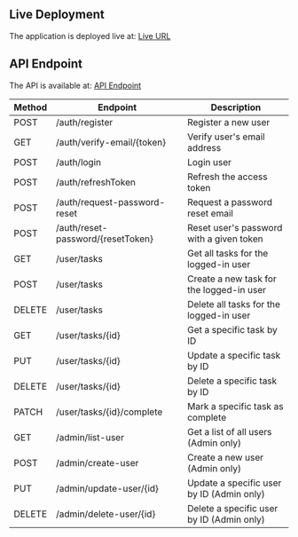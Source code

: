 ## Live Deployment

The application is deployed live at: [Live URL](https://clinquant-nougat-f52198.netlify.app/api-docs)

## API Endpoint

The API is available at: [API Endpoint](https://expensive-boa-pajamas.cyclic.app/api-docs)



| Method | Endpoint                          | Description                             |
|--------|-----------------------------------|-----------------------------------------|
| POST   | /auth/register                    | Register a new user                      |
| GET    | /auth/verify-email/{token}        | Verify user's email address             |
| POST   | /auth/login                       | Login user                               |
| POST   | /auth/refreshToken                | Refresh the access token                 |
| POST   | /auth/request-password-reset      | Request a password reset email           |
| POST   | /auth/reset-password/{resetToken} | Reset user's password with a given token |
| GET    | /user/tasks                       | Get all tasks for the logged-in user     |
| POST   | /user/tasks                       | Create a new task for the logged-in user |
| DELETE | /user/tasks                       | Delete all tasks for the logged-in user  |
| GET    | /user/tasks/{id}                  | Get a specific task by ID                |
| PUT    | /user/tasks/{id}                  | Update a specific task by ID             |
| DELETE | /user/tasks/{id}                  | Delete a specific task by ID             |
| PATCH  | /user/tasks/{id}/complete         | Mark a specific task as complete         |
| GET    | /admin/list-user                  | Get a list of all users (Admin only)     |
| POST   | /admin/create-user                | Create a new user (Admin only)           |
| PUT    | /admin/update-user/{id}           | Update a specific user by ID (Admin only)|
| DELETE | /admin/delete-user/{id}           | Delete a specific user by ID (Admin only)|

